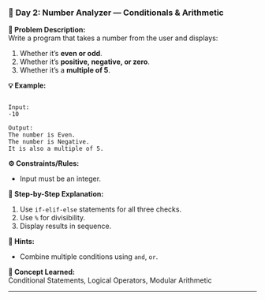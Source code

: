 ### 🧩 **Day 2: Number Analyzer — Conditionals & Arithmetic**

**📝 Problem Description:**  
Write a program that takes a number from the user and displays:
1. Whether it’s **even or odd**.  
2. Whether it’s **positive, negative, or zero**.  
3. Whether it’s a **multiple of 5**.

**💡 Example:**
```

Input:
-10

Output:
The number is Even.
The number is Negative.
It is also a multiple of 5.

```

**⚙️ Constraints/Rules:**
- Input must be an integer.

**🧠 Step-by-Step Explanation:**
1. Use `if-elif-else` statements for all three checks.  
2. Use `%` for divisibility.  
3. Display results in sequence.

**💭 Hints:**
- Combine multiple conditions using `and`, `or`.  

**🎯 Concept Learned:**  
Conditional Statements, Logical Operators, Modular Arithmetic

---


